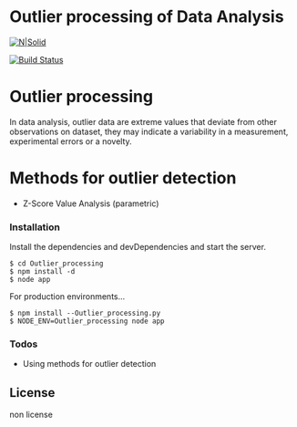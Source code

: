 # Outlier processing of Data Analysis

[![N|Solid](https://cldup.com/dTxpPi9lDf.thumb.png)](https://nodesource.com/products/nsolid)

[![Build Status](https://travis-ci.org/joemccann/dillinger.svg?branch=master)](https://travis-ci.org/joemccann/dillinger)

# Outlier processing

In data analysis, outlier data are extreme values that deviate from other observations on dataset, they may indicate a variability in a measurement, experimental errors or a novelty.

# Methods for outlier detection

* Z-Score Value Analysis (parametric)

### Installation

Install the dependencies and devDependencies and start the server.

```
$ cd Outlier_processing
$ npm install -d
$ node app
```

For production environments...

```
$ npm install --Outlier_processing.py
$ NODE_ENV=Outlier_processing node app
```

### Todos

* Using methods for outlier detection

## License

non license
